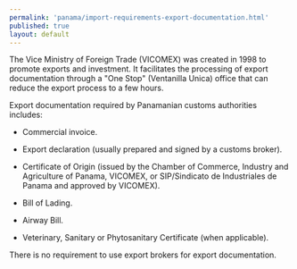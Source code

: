 ```yaml
---
permalink: 'panama/import-requirements-export-documentation.html'
published: true
layout: default
---
```

The Vice Ministry of Foreign Trade (VICOMEX) was created in 1998 to promote exports and investment. It facilitates the processing of export documentation through a "One Stop" (Ventanilla Unica) office that can reduce the export process to a few hours.
 
Export documentation required by Panamanian customs authorities includes:

* Commercial invoice.

* Export declaration (usually prepared and signed by a customs broker).

* Certificate of Origin (issued by the Chamber of Commerce, Industry and Agriculture of Panama, VICOMEX, or SIP/Sindicato de Industriales de Panama and approved by VICOMEX).

* Bill of Lading.

* Airway Bill.

* Veterinary, Sanitary or Phytosanitary Certificate (when applicable).

There is no requirement to use export brokers for export documentation.
